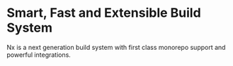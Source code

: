 # Smart, Fast and Extensible Build System

Nx is a next generation build system with first class monorepo support and powerful integrations.
